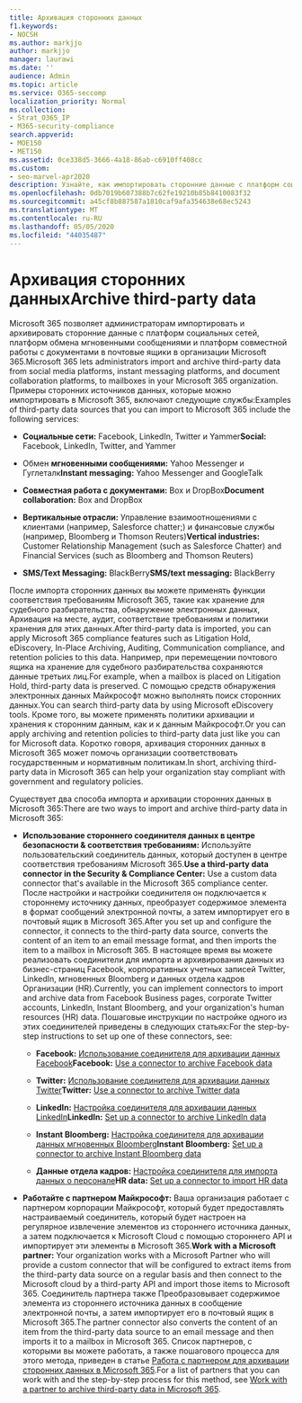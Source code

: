 ```yaml
---
title: Архивация сторонних данных
f1.keywords:
- NOCSH
ms.author: markjjo
author: markjjo
manager: laurawi
ms.date: ''
audience: Admin
ms.topic: article
ms.service: O365-seccomp
localization_priority: Normal
ms.collection:
- Strat_O365_IP
- M365-security-compliance
search.appverid:
- MOE150
- MET150
ms.assetid: 0ce338d5-3666-4a18-86ab-c6910ff408cc
ms.custom:
- seo-marvel-apr2020
description: Узнайте, как импортировать сторонние данные с платформ социальных сетей, платформы обмена мгновенными сообщениями и платформы совместной работы с документами в почтовые ящики Microsoft 365.
ms.openlocfilehash: 0db7019b607388b7c62fe19210b85b8410083f32
ms.sourcegitcommit: a45cf8b887587a1810caf9afa354638e68ec5243
ms.translationtype: MT
ms.contentlocale: ru-RU
ms.lasthandoff: 05/05/2020
ms.locfileid: "44035487"
---
```

# <a name="archive-third-party-data"></a><span data-ttu-id="2d556-103">Архивация сторонних данных</span><span class="sxs-lookup"><span data-stu-id="2d556-103">Archive third-party data</span></span>

<span data-ttu-id="2d556-104">Microsoft 365 позволяет администраторам импортировать и архивировать сторонние данные с платформ социальных сетей, платформ обмена мгновенными сообщениями и платформ совместной работы с документами в почтовые ящики в организации Microsoft 365.</span><span class="sxs-lookup"><span data-stu-id="2d556-104">Microsoft 365 lets administrators import and archive third-party data from social media platforms, instant messaging platforms, and document collaboration platforms, to mailboxes in your Microsoft 365 organization.</span></span> <span data-ttu-id="2d556-105">Примеры сторонних источников данных, которые можно импортировать в Microsoft 365, включают следующие службы:</span><span class="sxs-lookup"><span data-stu-id="2d556-105">Examples of third-party data sources that you can import to Microsoft 365 include the following services:</span></span> 
  
- <span data-ttu-id="2d556-106">**Социальные сети:** Facebook, LinkedIn, Twitter и Yammer</span><span class="sxs-lookup"><span data-stu-id="2d556-106">**Social:** Facebook, LinkedIn, Twitter, and Yammer</span></span>

- <span data-ttu-id="2d556-107">Обмен **мгновенными сообщениями:** Yahoo Messenger и Гуглеталк</span><span class="sxs-lookup"><span data-stu-id="2d556-107">**Instant messaging:** Yahoo Messenger and GoogleTalk</span></span>

- <span data-ttu-id="2d556-108">**Совместная работа с документами:** Box и DropBox</span><span class="sxs-lookup"><span data-stu-id="2d556-108">**Document collaboration:** Box and DropBox</span></span>

- <span data-ttu-id="2d556-109">**Вертикальные отрасли:** Управление взаимоотношениями с клиентами (например, Salesforce chatter;) и финансовые службы (например, Bloomberg и Thomson Reuters)</span><span class="sxs-lookup"><span data-stu-id="2d556-109">**Vertical industries:** Customer Relationship Management (such as Salesforce Chatter) and Financial Services (such as Bloomberg and Thomson Reuters)</span></span>

- <span data-ttu-id="2d556-110">**SMS/Text Messaging:** BlackBerry</span><span class="sxs-lookup"><span data-stu-id="2d556-110">**SMS/text messaging:** BlackBerry</span></span>

<span data-ttu-id="2d556-111">После импорта сторонних данных вы можете применять функции соответствия требованиям Microsoft 365, такие как хранение для судебного разбирательства, обнаружение электронных данных, Архивация на месте, аудит, соответствие требованиям и политики хранения для этих данных.</span><span class="sxs-lookup"><span data-stu-id="2d556-111">After third-party data is imported, you can apply Microsoft 365 compliance features such as Litigation Hold, eDiscovery, In-Place Archiving, Auditing, Communication compliance, and retention policies to this data.</span></span> <span data-ttu-id="2d556-112">Например, при перемещении почтового ящика на хранение для судебного разбирательства сохраняются данные третьих лиц.</span><span class="sxs-lookup"><span data-stu-id="2d556-112">For example, when a mailbox is placed on Litigation Hold, third-party data is preserved.</span></span> <span data-ttu-id="2d556-113">С помощью средств обнаружения электронных данных Майкрософт можно выполнять поиск сторонних данных.</span><span class="sxs-lookup"><span data-stu-id="2d556-113">You can search third-party data by using Microsoft eDiscovery tools.</span></span> <span data-ttu-id="2d556-114">Кроме того, вы можете применять политики архивации и хранения к сторонним данным, как и к данным Майкрософт.</span><span class="sxs-lookup"><span data-stu-id="2d556-114">Or you can apply archiving and retention policies to third-party data just like you can for Microsoft data.</span></span> <span data-ttu-id="2d556-115">Коротко говоря, архивация сторонних данных в Microsoft 365 может помочь организации соответствовать государственным и нормативным политикам.</span><span class="sxs-lookup"><span data-stu-id="2d556-115">In short, archiving third-party data in Microsoft 365 can help your organization stay compliant with government and regulatory policies.</span></span>

<span data-ttu-id="2d556-116">Существует два способа импорта и архивации сторонних данных в Microsoft 365:</span><span class="sxs-lookup"><span data-stu-id="2d556-116">There are two ways to import and archive third-party data in Microsoft 365:</span></span>

- <span data-ttu-id="2d556-117">**Использование стороннего соединителя данных в центре безопасности & соответствия требованиям:** Используйте пользовательский соединитель данных, который доступен в центре соответствия требованиям Microsoft 365.</span><span class="sxs-lookup"><span data-stu-id="2d556-117">**Use a third-party data connector in the Security & Compliance Center:** Use a custom data connector that's available in the Microsoft 365 compliance center.</span></span> <span data-ttu-id="2d556-118">После настройки и настройки соединителя он подключается к стороннему источнику данных, преобразует содержимое элемента в формат сообщений электронной почты, а затем импортирует его в почтовый ящик в Microsoft 365.</span><span class="sxs-lookup"><span data-stu-id="2d556-118">After you set up and configure the connector, it connects to the third-party data source, converts the content of an item to an email message format, and then imports the item to a mailbox in Microsoft 365.</span></span> <span data-ttu-id="2d556-119">В настоящее время вы можете реализовать соединители для импорта и архивирования данных из бизнес-страниц Facebook, корпоративных учетных записей Twitter, LinkedIn, мгновенных Bloomberg и данных отдела кадров Организации (HR).</span><span class="sxs-lookup"><span data-stu-id="2d556-119">Currently, you can implement connectors to import and archive data from Facebook Business pages, corporate Twitter accounts, LinkedIn, Instant Bloomberg, and your organization's human resources (HR) data.</span></span> <span data-ttu-id="2d556-120">Пошаговые инструкции по настройке одного из этих соединителей приведены в следующих статьях:</span><span class="sxs-lookup"><span data-stu-id="2d556-120">For the step-by-step instructions to set up one of these connectors, see:</span></span>

   - <span data-ttu-id="2d556-121">**Facebook:** [Использование соединителя для архивации данных Facebook](archive-facebook-data-with-sample-connector.md)</span><span class="sxs-lookup"><span data-stu-id="2d556-121">**Facebook:** [Use a connector to archive Facebook data](archive-facebook-data-with-sample-connector.md)</span></span>

   - <span data-ttu-id="2d556-122">**Twitter:** [Использование соединителя для архивации данных Twitter](archive-twitter-data-with-sample-connector.md)</span><span class="sxs-lookup"><span data-stu-id="2d556-122">**Twitter:** [Use a connector to archive Twitter data](archive-twitter-data-with-sample-connector.md)</span></span>

   - <span data-ttu-id="2d556-123">**LinkedIn:** [Настройка соединителя для архивации данных LinkedIn](archive-linkedin-data.md)</span><span class="sxs-lookup"><span data-stu-id="2d556-123">**LinkedIn:** [Set up a connector to archive LinkedIn data](archive-linkedin-data.md)</span></span>

   - <span data-ttu-id="2d556-124">**Instant Bloomberg:** [Настройка соединителя для архивации данных мгновенных Bloomberg](archive-instant-bloomberg-data.md)</span><span class="sxs-lookup"><span data-stu-id="2d556-124">**Instant Bloomberg:** [Set up a connector to archive Instant Bloomberg data](archive-instant-bloomberg-data.md)</span></span>

   - <span data-ttu-id="2d556-125">**Данные отдела кадров:** [Настройка соединителя для импорта данных о персонале](import-hr-data.md)</span><span class="sxs-lookup"><span data-stu-id="2d556-125">**HR data:** [Set up a connector to import HR data](import-hr-data.md)</span></span>

- <span data-ttu-id="2d556-126">**Работайте с партнером Майкрософт:** Ваша организация работает с партнером корпорации Майкрософт, который будет предоставлять настраиваемый соединитель, который будет настроен на регулярное извлечение элементов из стороннего источника данных, а затем подключается к Microsoft Cloud с помощью стороннего API и импортирует эти элементы в Microsoft 365.</span><span class="sxs-lookup"><span data-stu-id="2d556-126">**Work with a Microsoft partner:** Your organization works with a Microsoft Partner who will provide a custom connector that will be configured to extract items from the third-party data source on a regular basis and then connect to the Microsoft cloud by a third-party API and import those items to Microsoft 365.</span></span> <span data-ttu-id="2d556-127">Соединитель партнера также Преобразовывает содержимое элемента из стороннего источника данных в сообщение электронной почты, а затем импортирует его в почтовый ящик в Microsoft 365.</span><span class="sxs-lookup"><span data-stu-id="2d556-127">The partner connector also converts the content of an item from the third-party data source to an email message and then imports it to a mailbox in Microsoft 365.</span></span> <span data-ttu-id="2d556-128">Список партнеров, с которыми вы можете работать, а также пошагового процесса для этого метода, приведен в статье [Работа с партнером для архивации сторонних данных в Microsoft 365](work-with-partner-to-archive-third-party-data.md).</span><span class="sxs-lookup"><span data-stu-id="2d556-128">For a list of partners that you can work with and the step-by-step process for this method, see [Work with a partner to archive third-party data in Microsoft 365](work-with-partner-to-archive-third-party-data.md).</span></span>
